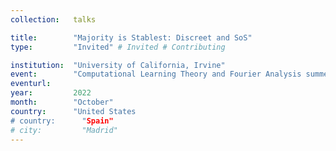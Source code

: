```yaml
---
collection:   talks

title:        "Majority is Stablest: Discreet and SoS"
type:         "Invited" # Invited # Contributing

institution:  "University of California, Irvine"
event:        "Computational Learning Theory and Fourier Analysis summer school"
eventurl:     
year:         2022
month:        "October"
country:      "United States
# country:      "Spain"
# city:         "Madrid"
---
```

